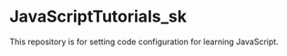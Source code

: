 # JavaScriptTutorials_sk
This repository is for setting code configuration for learning JavaScript.
